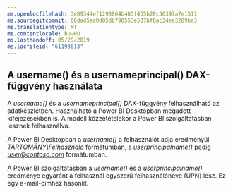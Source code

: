 ```yaml
---
ms.openlocfilehash: 3e89344ef1298864b485f465b28c56397a7e1511
ms.sourcegitcommit: 60dad5aa0d85db790553e537bf8ac34ee3289ba3
ms.translationtype: MT
ms.contentlocale: hu-HU
ms.lasthandoff: 05/29/2019
ms.locfileid: "61193813"
---
```

## <a name="using-the-username-or-userprincipalname-dax-function"></a>A username() és a usernameprincipal() DAX-függvény használata
A *username()* és a *usernameprincipal()* DAX-függvény felhasználható az adatkészletben. Használható a Power BI Desktopban megadott kifejezésekben is. A modell közzétételekor a Power BI szolgáltatásban lesznek felhasználva.

A Power BI Desktopban a *username()* a felhasználót adja eredményül *TARTOMÁNY\Felhasználó* formátumban, a *userprincipalname()* pedig <em>user@contoso.com</em> formátumban.

A Power BI szolgáltatásban a *username()* és a *userprincipalname()* eredménye egyaránt a felhasznál egyszerű felhasználóneve (UPN) lesz. Ez egy e-mail-címhez hasonlít.

